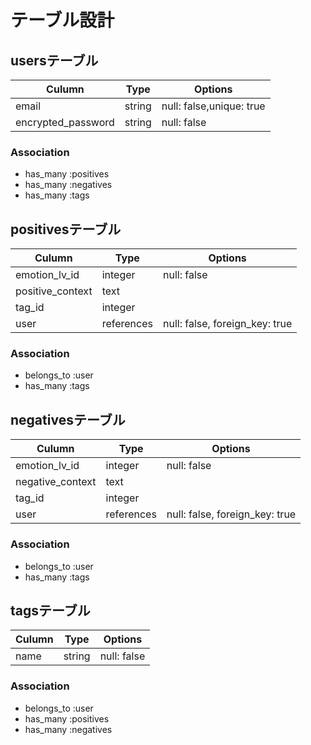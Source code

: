 # テーブル設計

## usersテーブル
| Culumn            | Type    | Options                   |
| ----------------- | ------- | ------------------------- |
| email             | string  |  null: false,unique: true |
| encrypted_password| string  |  null: false              |


### Association
- has_many :positives
- has_many :negatives
- has_many :tags


## positivesテーブル
| Culumn            | Type    | Options                   |
| ----------------- | ------- | ------------------------- |
| emotion_lv_id     | integer |  null: false              |
| positive_context  | text    |                           |
| tag_id            | integer |                           |
| user              |references | null: false, foreign_key: true|

### Association
- belongs_to :user
- has_many :tags

## negativesテーブル
| Culumn            | Type    | Options                   |
| ----------------- | ------- | ------------------------- |
| emotion_lv_id     | integer |  null: false              |
| negative_context  | text    |                           |
| tag_id            | integer |                           |
| user              |references | null: false, foreign_key: true|

### Association
- belongs_to :user
- has_many :tags

## tagsテーブル
| Culumn            | Type    | Options                   |
| ----------------- | ------- | ------------------------- |
| name              | string  | null: false               |

### Association
- belongs_to :user
- has_many :positives
- has_many :negatives
